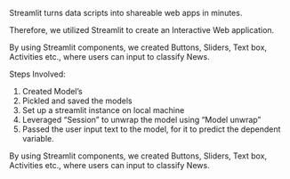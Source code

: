 
Streamlit turns data scripts into shareable web apps in minutes.

Therefore, we utilized Streamlit to create an Interactive Web application. 

By using Streamlit components, we created Buttons, Sliders, Text box, Activities etc., where users can input to classify News.

Steps Involved: 

1. Created Model’s 
2. Pickled and saved the models 
3. Set up a streamlit instance on local machine
4. Leveraged “Session” to unwrap the model using “Model unwrap” 
5. Passed the user input text to the model, for it to predict the dependent variable.

By using Streamlit components, we created Buttons, Sliders, Text box, Activities etc., where users can input to classify News.
